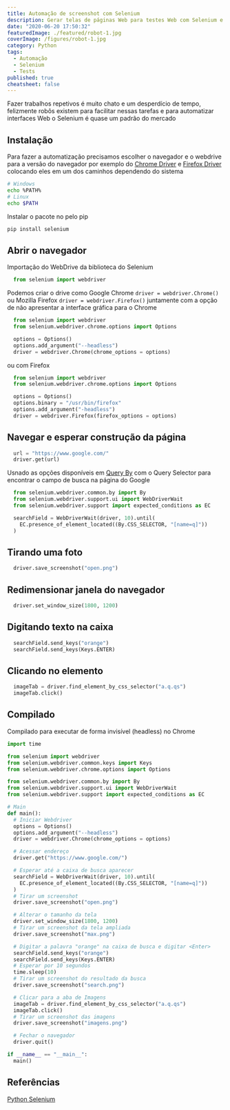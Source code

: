 ```yaml
---
title: Automação de screenshot com Selenium
description: Gerar telas de páginas Web para testes Web com Selenium e Python
date: "2020-06-20 17:50:32"
featuredImage: ./featured/robot-1.jpg
coverImage: /figures/robot-1.jpg
category: Python
tags:
  - Automação
  - Selenium
  - Tests
published: true
cheatsheet: false
---
```


Fazer trabalhos repetivos é muito chato e um desperdício de tempo, felizmente robôs existem para facilitar nessas tarefas e para automatizar interfaces Web o Selenium é quase um padrão do mercado

## Instalação

Para fazer a automatização precisamos escolher o navegador e o webdrive para a versão do navegador por exemplo do [Chrome Driver](https://chromedriver.chromium.org/downloads) e [Firefox Driver](https://github.com/mozilla/geckodriver/releases) colocando eles em um dos caminhos dependendo do sistema

```bash
# Windows
echo %PATH%
# Linux
echo $PATH
```

Instalar o pacote no pelo pip

```bash
pip install selenium
```

## Abrir o navegador

Importação do WebDrive da biblioteca do Selenium

```python
  from selenium import webdriver
```

Podemos criar o drive como Google Chrome `driver = webdriver.Chrome()` ou Mozilla Firefox `driver = webdriver.Firefox()` juntamente com a opção de não apresentar a interface gráfica para o Chrome

```python
  from selenium import webdriver
  from selenium.webdriver.chrome.options import Options

  options = Options()
  options.add_argument("--headless")
  driver = webdriver.Chrome(chrome_options = options)
```

ou com Firefox

```python
  from selenium import webdriver
  from selenium.webdriver.chrome.options import Options

  options = Options()
  options.binary = "/usr/bin/firefox"
  options.add_argument("-headless")
  driver = webdriver.Firefox(firefox_options = options)
```

## Navegar e esperar construção da página

```python
  url = "https://www.google.com/"
  driver.get(url)
```

Usnado as opções disponíveis em [Query By](https://www.selenium.dev/selenium/docs/api/py/webdriver/selenium.webdriver.common.by.html) com o Query Selector para encontrar o campo de busca na página do Google

```python
  from selenium.webdriver.common.by import By
  from selenium.webdriver.support.ui import WebDriverWait
  from selenium.webdriver.support import expected_conditions as EC

  searchField = WebDriverWait(driver, 10).until(
    EC.presence_of_element_located((By.CSS_SELECTOR, "[name=q]"))
  )
```

## Tirando uma foto

```python
  driver.save_screenshot("open.png")
```

## Redimensionar janela do navegador

```python
  driver.set_window_size(1800, 1200)
```

## Digitando texto na caixa

```python
  searchField.send_keys("orange")
  searchField.send_keys(Keys.ENTER)
```

## Clicando no elemento

```python
  imageTab = driver.find_element_by_css_selector("a.q.qs")
  imageTab.click()
```

## Compilado

Compilado para executar de forma invisível (headless) no Chrome

```python
import time

from selenium import webdriver
from selenium.webdriver.common.keys import Keys
from selenium.webdriver.chrome.options import Options

from selenium.webdriver.common.by import By
from selenium.webdriver.support.ui import WebDriverWait
from selenium.webdriver.support import expected_conditions as EC

# Main
def main():
  # Iniciar Webdriver
  options = Options()
  options.add_argument("--headless")
  driver = webdriver.Chrome(chrome_options = options)

  # Acessar endereço
  driver.get("https://www.google.com/")

  # Esperar até a caixa de busca aparecer
  searchField = WebDriverWait(driver, 10).until(
    EC.presence_of_element_located((By.CSS_SELECTOR, "[name=q]"))
  )
  # Tirar um screenshot
  driver.save_screenshot("open.png")

  # Alterar o tamanho da tela
  driver.set_window_size(1800, 1200)
  # Tirar um screenshot da tela ampliada
  driver.save_screenshot("max.png")

  # Digitar a palavra "orange" na caixa de busca e digitar <Enter>
  searchField.send_keys("orange")
  searchField.send_keys(Keys.ENTER)
  # Esperar por 10 segundos
  time.sleep(10)
  # Tirar um screenshot do resultado da busca
  driver.save_screenshot("search.png")

  # Clicar para a aba de Imagens
  imageTab = driver.find_element_by_css_selector("a.q.qs")
  imageTab.click()
  # Tirar um screenshot das imagens
  driver.save_screenshot("imagens.png")

  # Fechar o navegador
  driver.quit()

if __name__ == "__main__":
  main()
```

## Referências

[Python Selenium](https://www.selenium.dev/selenium/docs/api/py/)
